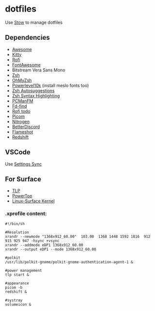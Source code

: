 # dotfiles

Use [Stow](https://www.gnu.org/software/stow/#navigation) to manage dotfiles


## Dependencies

* [Awesome](https://github.com/awesomeWM/awesome)
* [Kitty](https://github.com/kovidgoyal/kitty)
* [Rofi](https://github.com/davatorium/rofi)
* [FontAwesome](https://github.com/FortAwesome/Font-Awesome)
* Bitstream Vera Sans Mono
* [Zsh](https://www.zsh.org/)
* [OhMyZsh](https://github.com/ohmyzsh/ohmyzsh)
* [Powerlevel10k](https://github.com/romkatv/powerlevel10k) (install meslo fonts too)
* [Zsh Autosuggestions](https://github.com/zsh-users/zsh-autosuggestions)
* [Zsh Syntax Highlighting](https://github.com/zsh-users/zsh-syntax-highlighting)
* [PCManFM](https://github.com/lxde/pcmanfm)
* [Fd-find](https://github.com/sharkdp/fd)
* [Rofi todo](https://github.com/claudiodangelis/rofi-todo)
* [Picom](https://github.com/yshui/picom)
* [Nitrogen](https://github.com/l3ib/nitrogen)
* [BetterDiscord](https://betterdiscord.app/)
* [Flameshot](https://github.com/flameshot-org/flameshot)
* [Redshift](https://github.com/jonls/redshift)


## VSCode
 Use [Settings Sync](https://marketplace.visualstudio.com/items?itemName=Shan.code-settings-sync)


## For Surface

* [TLP](https://linrunner.de/tlp/)
* [PowerTop](https://github.com/fenrus75/powertop)
* [Linux-Surface Kernel](https://github.com/linux-surface/linux-surface)

### .xprofile content:
```
#!/bin/sh

#Resolution
xrandr --newmode "1368x912_60.00"  103.00  1368 1448 1592 1816  912 915 925 947 -hsync +vsync
xrandr --addmode eDP1 1368x912_60.00
xrandr --output eDP1 --mode 1368x912_60.00

#polkit
/usr/lib/polkit-gnome/polkit-gnome-authentication-agent-1 &

#power management
tlp start &

#appearance
picom -b
redshift &

#systray
volumeicon &
```


